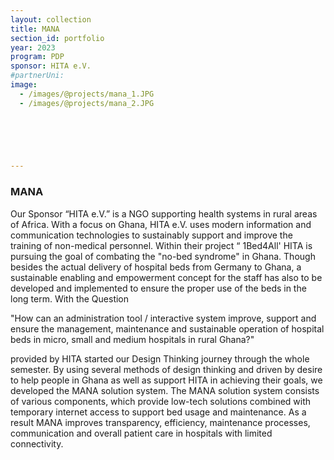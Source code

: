 ```yaml
---
layout: collection
title: MANA
section_id: portfolio
year: 2023
program: PDP
sponsor: HITA e.V.
#partnerUni:
image:
  - /images/@projects/mana_1.JPG
  - /images/@projects/mana_2.JPG
 

 



---
```


### **MANA** 

Our Sponsor “HITA e.V.” is a NGO supporting health systems in rural areas of Africa. With afocus on Ghana, HITA e.V. uses modern information and communication technologies tosustainably support and improve the training of non-medical personnel. Within theirproject “ 1Bed4All' HITA is pursuing the goal of combating the "no-bed syndrome" in Ghana.Though besides the actual delivery of hospital beds from Germany to Ghana, a sustainableenabling and empowerment concept for the staff has also to be developed andimplemented to ensure the proper use of the beds in the long term. With the Question
"How can an administration tool / interactive system improve, support and ensure themanagement, maintenance and sustainable operation of hospital beds in micro, small andmedium hospitals in rural Ghana?"
provided by HITA started our Design Thinking journey through the whole semester.By using several methods of design thinking and driven by desire to help people in Ghanaas well as support HITA in achieving their goals, we developed the MANA solution system.The MANA solution system consists of various components, which provide low-techsolutions combined with temporary internet access to support bed usage andmaintenance. As a result MANA improves transparency, efficiency, maintenance processes,communication and overall patient care in hospitals with limited connectivity.